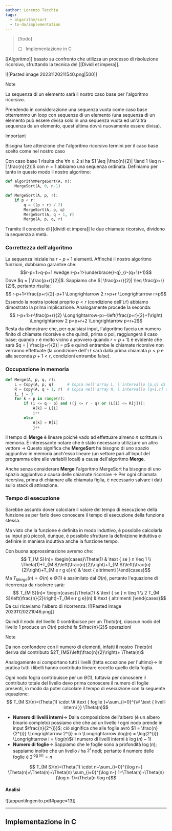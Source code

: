 ```yaml
---
author: Lorenzo Tecchia
tags:
  - algorithm/sort
  - to-do/implementation
---
```

>[!todo] 
>- [ ] Implementazione in C

[[Algoritmo]] basato su confronto che utilizza un processo di risoluzione ricorsivo, sfruttando la tecnica del [[Dividi et impera]].

![[Pasted image 20231120211540.png|500]]
>[!note]
> La sequenza di un elemento sarà il nostro caso base per l'algoritmo ricorsivo.

Prendendo in considerazione una sequenza vuota come caso base otterremmo un loop con sequenze di un elemento (una sequenza di un elemento può essere divisa solo in una sequenza vuota ed un'altra sequenza da un elemento, quest'ultima dovrà nuovamente essere divisa). 

>[!important]
> Bisogna fare attenzione che l'algoritmo ricorsivo termini per il caso base scelto come nel nostro caso

Con caso base $1$ risulta che $\forall n \geq 2$ si ha $1 \leq |\frac{n}{2}| \land 1 \leq n - | \frac{n}{2}|$ con $n=1$ abbiamo una sequenza ordinata.
Definiamo per tanto in questo modo il nostro algoritmo:

```python 
def algorithmMergeSort(A, n):
	MergeSort(A, 0, n-1)
```

```python
def MergeSort(A, p, r):
	if p < r:
		q = ((p + r) / 2)
		MergeSort(A, p, q)
		MergeSort(A, q + 1, r)
		Merge(A, p, q, r)
```

Tramite il concetto di [[dividi et impera]] le due chiamate ricorsive, dividono la sequenza a metà.

### Correttezza dell'algoritmo
La sequenza iniziale ha $r-p+1$ elementi. Affinché il nostro algoritmo funzioni, dobbiamo garantire che:$$r-p+1>q-p+1 \wedge r-p+1>\underbrace{r-q}_{r-(q+1)+1}$$
Dove $q = | \frac{p+r}{2}|$. Sappiamo che $| \frac{p+r}{2}| \leq \frac{p+r}{2}$, pertanto risulta:$$
r-p+1>\frac{p+r}{2}-p+1 \Longrightarrow 2 r>p+r \Longrightarrow r>p$$
Essendo la nostra ipotesi proprio $p < r$ (condizione dell'`if`) abbiamo dimostrato la prima implicazione. Analogamente procede la seconda:$$
r-p+1>r-\frac{p+r}{2} \Longrightarrow-p>-\left(\frac{p+r}{2}+1\right) \Longrightarrow 2 p<p+r+2 \Longrightarrow p<r+2$$
Resta da dimostrare che, per qualsiasi input, l'algoritmo faccia un numero finito di chiamate ricorsive e che quindi, prima o poi, raggiungerà il caso base; quando `r` è molto vicino a `p`(ovvero quando $r < p +1$) è evidente che sarà $q = | \frac{p+r}{2}| = p$ e quindi entrambe le chiamate ricorsive non verranno effettuate (la condizione dell'`if` sarà dalla prima chiamata $p < p$ e alla seconda $p + 1 < r$, condizioni entrambe false).
### Occupazione in memoria
```python
def Merge(A, p, q, r):
	L = Copy(A, p, q)      # Copia nell'array L, l'intervallo [p,q] di A
	R = Copy(A, q + 1, r)  # Copia nell'array R, l'intervallo [q+1,r] di A
	i, j = 0
	for k = p in range(r):
		if (i <= q - p) and ((j <= r - q) or (L[i] <= R[j])):
			A[k] = L[i]
			i++
		else
			A[k] = R[i]
			j++
```
Il tempo di **Merge** è lineare poiché vado ad effettuare almeno $n$ scritture in memoria. È interessante notare che è stato necessario utilizzare un altro vettore $\rightarrow$ Questo significa che **MergeSort** ha bisogno di uno spazio aggiuntivo in memoria anch'esso lineare (un vettore pari all'input del programma oltre alle variabili locali) a causa dell'algoritmo **Merge**.

Anche senza considerare **Merge** l'algoritmo MergeSort ha bisogno di uno spazio aggiuntivo a causa delle chiamate ricorsive $\rightarrow$ Per ogni chiamata ricorsiva, prima di chiamare alla chiamata figlia, è necessario salvare i dati sullo stack di attivazione.

### Tempo di esecuzione
Sarebbe assurdo dover calcolare il valore del tempo di esecuzione della funzione se per farlo devo conoscere il tempo di esecuzione della funzione stessa.

Ma visto che la funzione è definita in modo induttivo, è possibile calcolarla su input più piccoli, dunque, è possibile sfruttare la definizione induttiva e definire in maniera induttiva anche la funzione tempo.

Con buona approssimazione avremo che:$$
T_{M S}(n)= \begin{cases}\Theta(1) & \text { se } n \leq 1 \\ \Theta(1)+T_{M S}\left(\frac{n}{2}\right)+T_{M S}\left(\frac{n}{2}\right)+T_{M e r g e}(n) & \text { altrimenti }\end{cases}$$
Ma $T_{Merge}(n) = \Theta(n)$ e $\Theta(1)$ è assimilato dal $\Theta(n)$, pertanto l'equazione di ricorrenza da risolvere sarà:$$
T_{M S}(n)= \begin{cases}\Theta(1) & \text { se } n \leq 1 \\ 2 T_{M S}\left(\frac{n}{2}\right)+T_{M e r g e}(n) & \text { altrimenti }\end{cases}$$
Da cui ricaviamo l'albero di ricorrenza:
![[Pasted image 20231120221046.png]]

Quindi il nodo del livello $0$ contribuisce per un $Theta(n)$, ciascun nodo del livello $1$ produce un $\Theta(n)$ poiché fa $\frac{n}{2}$ operazioni
>[!note]
> Da non confondere con il numero di elementi, infatti il nostro $Theta(n)$ deriva dal contributo $2T_{MS}\left(\frac{n}{2}\right)+ \Theta(n)$

Analogamente si comportano tutti i livelli (fatta eccezione per l'ultimo)$\rightarrow$ In pratica tutti i libelli hanno contributo lineare eccetto quello della foglia.

Ogni nodo foglia contribuisce per un $\Theta(1)$, tuttavia per conoscere il contributo totale del livello devo prima conoscere il numero di foglie presenti, in modo da poter calcolare il tempo di esecuzione con la seguente equazione:$$
T_{M S}(n)=\Theta(1) \cdot \# \text { foglie }+\sum_{i=0}^{\# \text { livelli interni }} \Theta(n)$$
- **Numero di livelli interni**$\rightarrow$ Dalla composizione dell'albero (è un albero binario completo) possiamo dire che ad un livello $i$ ogni nodo prende in input $\frac{n}{2^{i}}$; ciò significa che alle foglie avrò $1 = \frac{n}{2^{i}} \Longrightarrow 2^{i} = n \Longrightarrow \log(n) = \log(2^{i}) \Longrightarrow i = \log(n)$(il numero di livelli interni è $\log(n) - 1$)
- **Numero di foglie**$\rightarrow$ Sappiamo che le foglie sono a profondità $\log(n)$; sappiamo inoltre che un livello $i$ ha $2^{i}$ nodi; pertanto il numero delle foglie è $2^{\log(n)} = n$

$$
T_{M S}(n)=\Theta(1) \cdot n+\sum_{i=0}^{\log n-} \Theta(n)=\Theta(n)+\Theta(n) \sum_{i=0}^{\log n-} 1=\Theta(n)+\Theta(n)(\log n-1)=\Theta(n \log n)$$






#### Analisi
![[appuntiIngenito.pdf#page=13]]

---
## Implementazione in C
```C
```